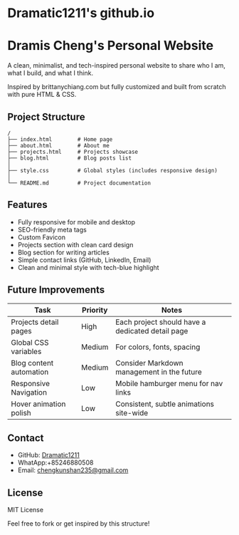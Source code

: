 # Dramatic1211's github.io

# Dramis Cheng's Personal Website

A clean, minimalist, and tech-inspired personal website to share who I am, what I build, and what I think.

Inspired by brittanychiang.com but fully customized and built from scratch with pure HTML & CSS.

## Project Structure

```
/
├── index.html        # Home page
├── about.html        # About me
├── projects.html     # Projects showcase
├── blog.html         # Blog posts list
│
├── style.css         # Global styles (includes responsive design)
│
└── README.md         # Project documentation
```

## Features

- Fully responsive for mobile and desktop
- SEO-friendly meta tags
- Custom Favicon
- Projects section with clean card design
- Blog section for writing articles
- Simple contact links (GitHub, LinkedIn, Email)
- Clean and minimal style with tech-blue highlight

## Future Improvements

| Task | Priority | Notes |
|------|----------|-------|
|Projects detail pages | High | Each project should have a dedicated detail page |
|Global CSS variables | Medium | For colors, fonts, spacing |
|Blog content automation | Medium | Consider Markdown management in the future |
|Responsive Navigation | Low | Mobile hamburger menu for nav links |
|Hover animation polish | Low | Consistent, subtle animations site-wide |

## Contact

- GitHub: [Dramatic1211](https://github.com/Dramatic1211)
- WhatApp:+85246880508
- Email: chengkunshan235@gmail.com

## License

MIT License

Feel free to fork or get inspired by this structure!
